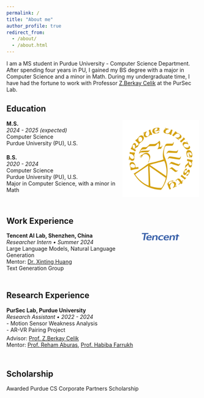 ```yaml
---
permalink: /
title: "About me"
author_profile: true
redirect_from: 
  - /about/
  - /about.html
---
```


I am a MS student in Purdue University - Computer Science Department. After spending four years in PU, I gained my BS degree with a major in Computer Science and a minor in Math. During my undergraduate time, I have had the fortune to work with Professor [Z.Berkay Celik](https://beerkay.github.io/) at the PurSec Lab. 

<!-- Education Section -->
<div style="margin-bottom: 50px;"> <!-- Increased bottom margin for better spacing -->
    <h2>Education</h2>
    <div style="display: flex; justify-content: space-between; align-items: flex-start; width: 100%;">
        <div style="flex-basis: 60%; display: flex; flex-direction: column;">
            <div>
                <b>M.S.</b><br>
                <i>2024 - 2025 (expected)</i><br>
                Computer Science<br>
                Purdue University (PU), U.S.
            </div>
            <div style="margin-top: 20px;">
                <b>B.S.</b><br>
                <i>2020 - 2024</i><br>
                Computer Science<br>
                Purdue University (PU), U.S.<br>
                Major in Computer Science, with a minor in Math
            </div>
        </div>
        <div style="flex-basis: 40%; display: flex; justify-content: center; align-items: center;">
            <img src="/images/Purdue_University64.png" alt="Purdue University Logo" width="200"/>
        </div>
    </div>
</div>

<!-- Work Experience Section -->
<div style="margin-bottom: 50px;">
    <h2>Work Experience</h2>
    <div style="display: flex; justify-content: space-between; align-items: flex-start; width: 100%;">
        <div style="flex-basis: 60%; display: flex; flex-direction: column;">
            <div>
                <b>Tencent AI Lab, Shenzhen, China</b><br>
                <i>Researcher Intern • Summer 2024</i><br>
                Large Language Models, Natural Language Generation<br>
                Mentor: <a href="https://timhuang1.github.io/" target="_blank">Dr. Xinting Huang</a><br>
                Text Generation Group
            </div>
        </div>
        <div style="flex-basis: 40%; display: flex; justify-content: center; align-items: center;">
            <img src="/images/tencent_logo.png" alt="Tencent Logo" width="100"/>
        </div>
    </div>
</div>

<!-- Research Experience Section -->
<div style="margin-bottom: 50px; width: 100%;">
    <h2>Research Experience</h2>
    <div style="display: flex; flex-direction: column; align-items: stretch; width: 100%;">
        <div>
            <b>PurSec Lab, Purdue University</b><br>
            <i>Research Assistant • 2022 - 2024</i><br>
            - Motion Sensor Weakness Analysis<br>
            - AR-VR Pairing Project
        </div>
        <div style="margin: 5px 0;">
            Advisor: <a href="https://beerkay.github.io/" target="_blank">Prof. Z.Berkay Celik</a><br>
            Mentor: <a href="https://rehammaburas.github.io/" target="_blank">Prof. Reham Aburas</a>, <a href="https://habiba-farrukh.github.io/" target="_blank">Prof. Habiba Farrukh</a>
        </div>
    </div>
</div>

Scholarship
------
Awarded Purdue CS Corporate Partners Scholarship



<!-- A data-driven personal website
======
Like many other Jekyll-based GitHub Pages templates, Academic Pages makes you separate the website's content from its form. The content & metadata of your website are in structured markdown files, while various other files constitute the theme, specifying how to transform that content & metadata into HTML pages. You keep these various markdown (.md), YAML (.yml), HTML, and CSS files in a public GitHub repository. Each time you commit and push an update to the repository, the [GitHub pages](https://pages.github.com/) service creates static HTML pages based on these files, which are hosted on GitHub's servers free of charge.

Many of the features of dynamic content management systems (like Wordpress) can be achieved in this fashion, using a fraction of the computational resources and with far less vulnerability to hacking and DDoSing. You can also modify the theme to your heart's content without touching the content of your site. If you get to a point where you've broken something in Jekyll/HTML/CSS beyond repair, your markdown files describing your talks, publications, etc. are safe. You can rollback the changes or even delete the repository and start over -- just be sure to save the markdown files! Finally, you can also write scripts that process the structured data on the site, such as [this one](https://github.com/academicpages/academicpages.github.io/blob/master/talkmap.ipynb) that analyzes metadata in pages about talks to display [a map of every location you've given a talk](https://academicpages.github.io/talkmap.html).

Getting started
======
1. Register a GitHub account if you don't have one and confirm your e-mail (required!)
1. Fork [this repository](https://github.com/academicpages/academicpages.github.io) by clicking the "fork" button in the top right. 
1. Go to the repository's settings (rightmost item in the tabs that start with "Code", should be below "Unwatch"). Rename the repository "[your GitHub username].github.io", which will also be your website's URL.
1. Set site-wide configuration and create content & metadata (see below -- also see [this set of diffs](http://archive.is/3TPas) showing what files were changed to set up [an example site](https://getorg-testacct.github.io) for a user with the username "getorg-testacct")
1. Upload any files (like PDFs, .zip files, etc.) to the files/ directory. They will appear at https://[your GitHub username].github.io/files/example.pdf.  
1. Check status by going to the repository settings, in the "GitHub pages" section

Site-wide configuration
------
The main configuration file for the site is in the base directory in [_config.yml](https://github.com/academicpages/academicpages.github.io/blob/master/_config.yml), which defines the content in the sidebars and other site-wide features. You will need to replace the default variables with ones about yourself and your site's github repository. The configuration file for the top menu is in [_data/navigation.yml](https://github.com/academicpages/academicpages.github.io/blob/master/_data/navigation.yml). For example, if you don't have a portfolio or blog posts, you can remove those items from that navigation.yml file to remove them from the header. 

Create content & metadata
------
For site content, there is one markdown file for each type of content, which are stored in directories like _publications, _talks, _posts, _teaching, or _pages. For example, each talk is a markdown file in the [_talks directory](https://github.com/academicpages/academicpages.github.io/tree/master/_talks). At the top of each markdown file is structured data in YAML about the talk, which the theme will parse to do lots of cool stuff. The same structured data about a talk is used to generate the list of talks on the [Talks page](https://academicpages.github.io/talks), each [individual page](https://academicpages.github.io/talks/2012-03-01-talk-1) for specific talks, the talks section for the [CV page](https://academicpages.github.io/cv), and the [map of places you've given a talk](https://academicpages.github.io/talkmap.html) (if you run this [python file](https://github.com/academicpages/academicpages.github.io/blob/master/talkmap.py) or [Jupyter notebook](https://github.com/academicpages/academicpages.github.io/blob/master/talkmap.ipynb), which creates the HTML for the map based on the contents of the _talks directory).

**Markdown generator**

I have also created [a set of Jupyter notebooks](https://github.com/academicpages/academicpages.github.io/tree/master/markdown_generator
) that converts a CSV containing structured data about talks or presentations into individual markdown files that will be properly formatted for the Academic Pages template. The sample CSVs in that directory are the ones I used to create my own personal website at stuartgeiger.com. My usual workflow is that I keep a spreadsheet of my publications and talks, then run the code in these notebooks to generate the markdown files, then commit and push them to the GitHub repository.

How to edit your site's GitHub repository
------
Many people use a git client to create files on their local computer and then push them to GitHub's servers. If you are not familiar with git, you can directly edit these configuration and markdown files directly in the github.com interface. Navigate to a file (like [this one](https://github.com/academicpages/academicpages.github.io/blob/master/_talks/2012-03-01-talk-1.md) and click the pencil icon in the top right of the content preview (to the right of the "Raw | Blame | History" buttons). You can delete a file by clicking the trashcan icon to the right of the pencil icon. You can also create new files or upload files by navigating to a directory and clicking the "Create new file" or "Upload files" buttons. 

Example: editing a markdown file for a talk
![Editing a markdown file for a talk](/images/editing-talk.png)

For more info
------
More info about configuring Academic Pages can be found in [the guide](https://academicpages.github.io/markdown/). The [guides for the Minimal Mistakes theme](https://mmistakes.github.io/minimal-mistakes/docs/configuration/) (which this theme was forked from) might also be helpful. -->
